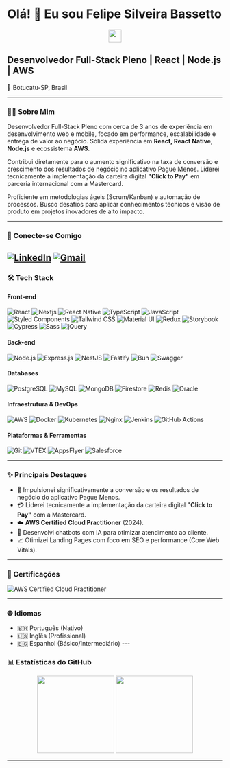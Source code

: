 # Olá! 👋 Eu sou Felipe Silveira Bassetto

<p align="center">
  <img src="https://media.giphy.com/media/hvRJCLFzcasrR4ia7z/giphy.gif" width="30px"/>
</p>

## Desenvolvedor Full-Stack Pleno | React | Node.js | AWS

📍 Botucatu-SP, Brasil

---

### 👨‍💻 Sobre Mim

Desenvolvedor Full-Stack Pleno com cerca de 3 anos de experiência em desenvolvimento web e mobile, focado em performance, escalabilidade e entrega de valor ao negócio. Sólida experiência em **React, React Native, Node.js** e ecossistema **AWS**.

Contribui diretamente para o aumento significativo na taxa de conversão e crescimento dos resultados de negócio no aplicativo Pague Menos. Liderei tecnicamente a implementação da carteira digital **"Click to Pay"** em parceria internacional com a Mastercard.

Proficiente em metodologias ágeis (Scrum/Kanban) e automação de processos. Busco desafios para aplicar conhecimentos técnicos e visão de produto em projetos inovadores de alto impacto.

---

### 🤝 Conecte-se Comigo

[![LinkedIn](https://img.shields.io/badge/LinkedIn-0077B5?style=for-the-badge&logo=linkedin&logoColor=white)](https://linkedin.com/in/felipebassetto)
[![Gmail](https://img.shields.io/badge/Gmail-D14836?style=for-the-badge&logo=gmail&logoColor=white)](mailto:felipebtu9@gmail.com)
---

### 🛠️ Tech Stack

#### Front-end
<p>
  <img src="https://img.shields.io/badge/React-61DAFB?style=for-the-badge&logo=react&logoColor=black" alt="React"/>
  <img src="https://img.shields.io/badge/Next.js-000000?style=for-the-badge&logo=nextdotjs&logoColor=white" alt="Nextjs"/>
  <img src="https://img.shields.io/badge/React_Native-61DAFB?style=for-the-badge&logo=react&logoColor=black" alt="React Native"/>
  <img src="https://img.shields.io/badge/TypeScript-3178C6?style=for-the-badge&logo=typescript&logoColor=white" alt="TypeScript"/>
  <img src="https://img.shields.io/badge/JavaScript-F7DF1E?style=for-the-badge&logo=javascript&logoColor=black" alt="JavaScript"/>
  <img src="https://img.shields.io/badge/Styled_Components-DB7093?style=for-the-badge&logo=styled-components&logoColor=white" alt="Styled Components"/>
  <img src="https://img.shields.io/badge/Tailwind_CSS-06B6D4?style=for-the-badge&logo=tailwindcss&logoColor=white" alt="Tailwind CSS"/>
  <img src="https://img.shields.io/badge/Material--UI-0081CB?style=for-the-badge&logo=material-ui&logoColor=white" alt="Material UI"/>
  <img src="https://img.shields.io/badge/Redux-764ABC?style=for-the-badge&logo=redux&logoColor=white" alt="Redux"/>
  <img src="https://img.shields.io/badge/Storybook-FF4785?style=for-the-badge&logo=storybook&logoColor=white" alt="Storybook"/>
  <img src="https://img.shields.io/badge/Cypress-17202C?style=for-the-badge&logo=cypress&logoColor=white" alt="Cypress"/>
  <img src="https://img.shields.io/badge/Sass-CC6699?style=for-the-badge&logo=sass&logoColor=white" alt="Sass"/>
  <img src="https://img.shields.io/badge/jQuery-0769AD?style=for-the-badge&logo=jquery&logoColor=white" alt="jQuery"/>
</p>

#### Back-end
<p>
  <img src="https://img.shields.io/badge/Node.js-339933?style=for-the-badge&logo=nodedotjs&logoColor=white" alt="Node.js"/>
  <img src="https://img.shields.io/badge/Express.js-000000?style=for-the-badge&logo=express&logoColor=white" alt="Express.js"/>
  <img src="https://img.shields.io/badge/NestJS-E0234E?style=for-the-badge&logo=nestjs&logoColor=white" alt="NestJS"/>
  <img src="https://img.shields.io/badge/Fastify-000000?style=for-the-badge&logo=fastify&logoColor=white" alt="Fastify"/>
  <img src="https://img.shields.io/badge/Bun-1A1A1A?style=for-the-badge&logo=bun&logoColor=white" alt="Bun"/>
  <img src="https://img.shields.io/badge/Swagger-85EA2D?style=for-the-badge&logo=swagger&logoColor=black" alt="Swagger"/>
</p>

#### Databases
<p>
  <img src="https://img.shields.io/badge/PostgreSQL-4169E1?style=for-the-badge&logo=postgresql&logoColor=white" alt="PostgreSQL"/>
  <img src="https://img.shields.io/badge/MySQL-4479A1?style=for-the-badge&logo=mysql&logoColor=white" alt="MySQL"/>
  <img src="https://img.shields.io/badge/MongoDB-47A248?style=for-the-badge&logo=mongodb&logoColor=white" alt="MongoDB"/>
  <img src="https://img.shields.io/badge/Firestore-FFCA28?style=for-the-badge&logo=firebase&logoColor=black" alt="Firestore"/>
  <img src="https://img.shields.io/badge/Redis-DC382D?style=for-the-badge&logo=redis&logoColor=white" alt="Redis"/>
  <img src="https://img.shields.io/badge/Oracle-F80000?style=for-the-badge&logo=oracle&logoColor=white" alt="Oracle"/>
</p>

#### Infraestrutura & DevOps
<p>
  <img src="https://img.shields.io/badge/AWS-232F3E?style=for-the-badge&logo=amazonaws&logoColor=white" alt="AWS"/>
  <img src="https://img.shields.io/badge/Docker-2496ED?style=for-the-badge&logo=docker&logoColor=white" alt="Docker"/>
  <img src="https://img.shields.io/badge/Kubernetes-326CE5?style=for-the-badge&logo=kubernetes&logoColor=white" alt="Kubernetes"/>
  <img src="https://img.shields.io/badge/Nginx-009639?style=for-the-badge&logo=nginx&logoColor=white" alt="Nginx"/>
  <img src="https://img.shields.io/badge/Jenkins-D24939?style=for-the-badge&logo=jenkins&logoColor=white" alt="Jenkins"/>
  <img src="https://img.shields.io/badge/GitHub_Actions-2088FF?style=for-the-badge&logo=github-actions&logoColor=white" alt="GitHub Actions"/>
</p>

#### Plataformas & Ferramentas
<p>
  <img src="https://img.shields.io/badge/Git-F05032?style=for-the-badge&logo=git&logoColor=white" alt="Git"/>
  <img src="https://img.shields.io/badge/VTEX-E31C58?style=for-the-badge&logo=vtex&logoColor=white" alt="VTEX"/>
  <img src="https://img.shields.io/badge/AppsFlyer-00C7B1?style=for-the-badge&logo=appsflyer&logoColor=white" alt="AppsFlyer"/>
  <img src="https://img.shields.io/badge/Salesforce-00A1E0?style=for-the-badge&logo=salesforce&logoColor=white" alt="Salesforce"/>
</p>

---

### ✨ Principais Destaques

* 🚀 Impulsionei significativamente a conversão e os resultados de negócio do aplicativo Pague Menos.
* 💳 Liderei tecnicamente a implementação da carteira digital **"Click to Pay"** com a Mastercard.
* ☁️ **AWS Certified Cloud Practitioner** (2024).
* 🤖 Desenvolvi chatbots com IA para otimizar atendimento ao cliente.
* 📈 Otimizei Landing Pages com foco em SEO e performance (Core Web Vitals).

---

### 📜 Certificações

![AWS Certified Cloud Practitioner](https://img.shields.io/badge/AWS_Certified_Cloud_Practitioner-FF9900?style=for-the-badge&logo=amazonaws&logoColor=white)

---

### 🌐 Idiomas

* 🇧🇷 Português (Nativo)
* 🇺🇸 Inglês (Profissional)
* 🇪🇸 Espanhol (Básico/Intermediário) ---

### 📊 Estatísticas do GitHub

<p align="center">
  <img height="180em" src="https://github-readme-stats.vercel.app/api?username=FeBassetto&show_icons=true&theme=radical&include_all_commits=true&count_private=true"/>
  <img height="180em" src="https://github-readme-stats.vercel.app/api/top-langs/?username=FeBassetto&layout=compact&langs_count=8&theme=radical"/>
</p>

---
